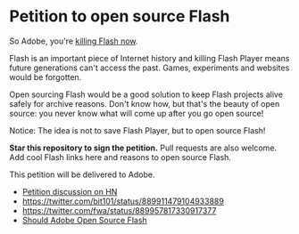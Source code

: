 # Petition to open source Flash

So Adobe, you're [killing Flash now](https://blogs.adobe.com/conversations/2017/07/adobe-flash-update.html).

Flash is an important piece of Internet history and killing Flash Player means future generations can't access the past. Games, experiments and websites would be forgotten.

Open sourcing Flash would be a good solution to keep Flash projects alive safely for archive reasons. Don't know how, but that's the beauty of open source: you never know what will come up after you go open source!

Notice: The idea is not to save Flash Player, but to open source Flash!

__Star this repository to sign the petition.__ Pull requests are also welcome. Add cool Flash links here and reasons to open source Flash.

This petition will be delivered to Adobe.
- [Petition discussion on HN](https://news.ycombinator.com/item?id=14859740)
- https://twitter.com/bit101/status/889911479104933889
- https://twitter.com/fwa/status/889957817330917377
- [Should Adobe Open Source Flash](https://gitgalaxy.com/should-adobe-open-source-flash/)
